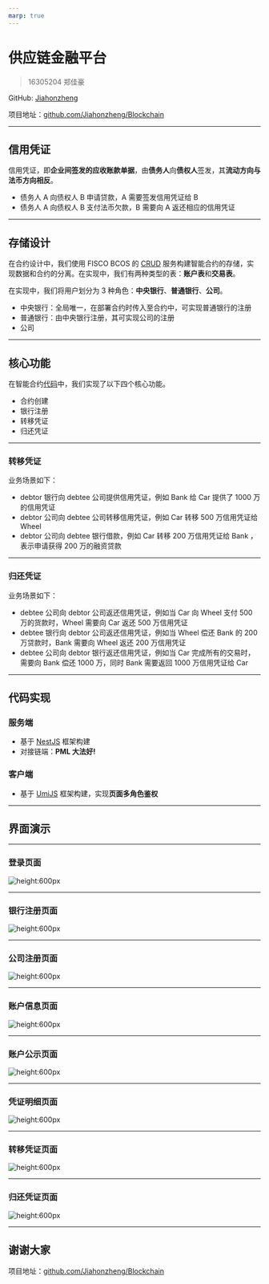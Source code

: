 ```yaml
---
marp: true
---
```


# 供应链金融平台

> 16305204 郑佳豪

GitHub: [Jiahonzheng](https://github.com/Jiahonzheng)

项目地址：[github.com/Jiahonzheng/Blockchain](https://github.com/Jiahonzheng/Blockchain/tree/master/Supplier-Financing)

---

## 信用凭证

信用凭证，即**企业间签发的应收账款单据**，由**债务人**向**债权人**签发，其**流动方向与法币方向相反**。

+ 债务人 A 向债权人 B 申请贷款，A 需要签发信用凭证给 B
+ 债务人 A 向债权人 B 支付法币欠款，B 需要向 A 返还相应的信用凭证

---

## 存储设计

在合约设计中，我们使用 FISCO BCOS 的 [CRUD](https://fisco-bcos-documentation.readthedocs.io/zh_CN/latest/docs/manual/smart_contract.html#crud) 服务构建智能合约的存储，实现数据和合约的分离。在实现中，我们有两种类型的表：**账户表**和**交易表**。

在实现中，我们将用户划分为 3 种角色：**中央银行**、**普通银行**、**公司**。

+ 中央银行：全局唯一，在部署合约时传入至合约中，可实现普通银行的注册
+ 普通银行：由中央银行注册，其可实现公司的注册
+ 公司

---

## 核心功能

在智能合约[代码](https://github.com/Jiahonzheng/Blockchain/tree/master/Supplier-Financing/contracts)中，我们实现了以下四个核心功能。

+ 合约创建
+ 银行注册
+ 转移凭证
+ 归还凭证

---

### 转移凭证

业务场景如下：

+ debtor 银行向 debtee 公司提供信用凭证，例如 Bank 给 Car 提供了 1000 万的信用凭证
+ debtor 公司向 debtee 公司转移信用凭证，例如 Car 转移 500 万信用凭证给 Wheel 
+ debtor 公司向 debtee 银行借款，例如 Car 转移 200 万信用凭证给 Bank ，表示申请获得 200 万的融资贷款

---

### 归还凭证

业务场景如下：

+ debtee 公司向 debtor 公司返还信用凭证，例如当 Car 向 Wheel 支付 500 万的货款时，Wheel 需要向 Car 返还 500 万信用凭证
+ debtee 银行向 debtor 公司返还信用凭证，例如当 Wheel 偿还 Bank 的 200 万贷款时，Bank 需要向 Wheel 返还 200 万信用凭证
+ debtee 公司向 debtor 银行返还信用凭证，例如当 Car 完成所有的交易时，需要向 Bank 偿还 1000 万，同时 Bank 需要返回 1000 万信用凭证给 Car

---

## 代码实现

### 服务端

+ 基于 [NestJS](https://nestjs.com) 框架构建
+ 对接链端：**PML 大法好!**

### 客户端

+ 基于 [UmiJS](https://umijs.org) 框架构建，实现**页面多角色鉴权**

---

## 界面演示

---

### 登录页面

![height:600px](./assets/35.png)

---

### 银行注册页面

![height:600px](./assets/38.png)

---

### 公司注册页面

![height:600px](./assets/39.png)

---

### 账户信息页面

![height:600px](./assets/36.png)

---

### 账户公示页面

![height:600px](./assets/37.png)

---

### 凭证明细页面

![height:600px](./assets/40.png)

---

### 转移凭证页面

![height:600px](./assets/41.png)

---


### 归还凭证页面

![height:600px](./assets/42.png)

---

## 谢谢大家

项目地址：[github.com/Jiahonzheng/Blockchain](https://github.com/Jiahonzheng/Blockchain/tree/master/Supplier-Financing)